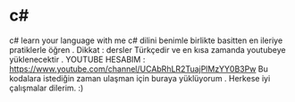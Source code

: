 # c#

c# learn your language with me
c# dilini benimle birlikte basitten en ileriye pratiklerle öğren . Dikkat : dersler Türkçedir ve en kısa zamanda youtubeye yüklenecektir . 
YOUTUBE HESABIM : https://www.youtube.com/channel/UCAbRhLR2TuajPlMzYY0B3Pw
Bu kodalara istediğin zaman ulaşman için buraya yüklüyorum . Herkese iyi çalışmalar dilerim. :)
